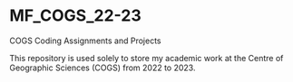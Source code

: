 # MF_COGS_22-23
COGS Coding Assignments and Projects

This repository is used solely to store my academic work at the Centre of Geographic Sciences (COGS) from 2022 to 2023.
